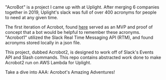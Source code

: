 "AcroBot" is a project I came up with at Uplight. After merging 6 companies together in 2019, Uplight's slack was full of over 400 acronyms for people to need at any given time.

The first iteration of Acrobot, found [here](https://github.com/jfefes/acrobot) served as an MVP and proof of concept that a bot would be helpful to remember these acronyms. "Acrobot1" utilized the Slack Real Time Messaging API (RTM), and found acronyms stored locally in a json file.

This project, dubbed Acrobot2, is designed to work off of Slack's Events API and Slash commands. This repo contains abstracted work done to make Acrobot2 run on AWS Lambda for Uplight.

Take a dive into AAA: Acrobot's Amazing Adventures!
